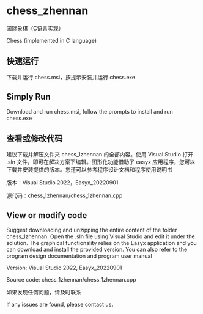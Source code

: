 # chess_zhennan

国际象棋（C语言实现）

Chess (implemented in C language)

## 快速运行

下载并运行 chess.msi，按提示安装并运行 chess.exe

## Simply Run

Download and run chess.msi, follow the prompts to install and run chess.exe

## 查看或修改代码

建议下载并解压文件夹 chess_1zhennan 的全部内容。使用 Visual Studio 打开 .sln 文件，即可在解决方案下编辑。图形化功能借助了 easyx 应用程序，您可以下载并安装提供的版本。您还可以参考程序设计文档和程序使用说明书

版本：Visual Studio 2022，Easyx_20220901

源代码：chess_1zhennan/chess_1zhennan.cpp

## View or modify code

Suggest downloading and unzipping the entire content of the folder chess_1zhennan. Open the .sln file using Visual Studio and edit it under the solution. The graphical functionality relies on the Easyx application and you can download and install the provided version. You can also refer to the program design documentation and program user manual

Version: Visual Studio 2022, Easyx_20220901

Source code: chess_1zhennan/chess_1zhennan.cpp

如果发现任何问题，请及时联系

If any issues are found, please contact us.
